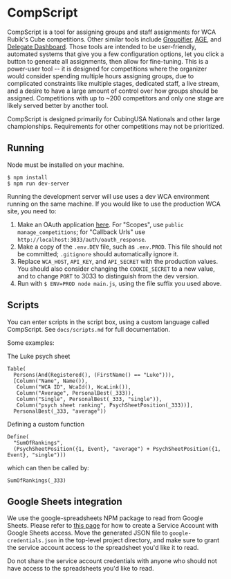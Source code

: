 # CompScript

CompScript is a tool for assigning groups and staff assignments for WCA Rubik's Cube competitions. Other similar tools include [Groupifier](https://github.com/jonatanklosko/groupifier), [AGE](https://github.com/Goosly/AGE), and [Delegate Dashboard](https://github.com/coder13/delegateDashboard). Those tools are intended to be user-friendly, automated systems that give you a few configuration options, let you click a button to generate all assignments, then allow for fine-tuning. This is a power-user tool -- it is designed for competitions where the organizer would consider spending multiple hours assigning groups, due to complicated constraints like multiple stages, dedicated staff, a live stream, and a desire to have a large amount of control over how groups should be assigned. Competitions with up to ~200 competitors and only one stage are likely served better by another tool.

CompScript is designed primarily for CubingUSA Nationals and other large championships. Requirements for other competitions may not be prioritized.

## Running

Node must be installed on your machine.

```
$ npm install
$ npm run dev-server
```

Running the development server will use uses a dev WCA environment running on the same machine. If you would like to use the production WCA site, you need to:

1. Make an OAuth application [here](https://www.worldcubeassociation.org/oauth/applications). For "Scopes", use `public manage_competitions`; for "Callback Urls" use `http://localhost:3033/auth/oauth_response`.
2. Make a copy of the `.env.DEV` file, such as `.env.PROD`. This file should not be committed; `.gitignore` should automatically ignore it.
3. Replace `WCA_HOST`, `API_KEY`, and `API_SECRET` with the production values. You should also consider changing the `COOKIE_SECRET` to a new value, and to change `PORT` to 3033 to distinguish from the dev version.
4. Run with `$ ENV=PROD node main.js`, using the file suffix you used above.

## Scripts

You can enter scripts in the script box, using a custom language called CompScript. See `docs/scripts.md` for full documentation.

Some examples:

The Luke psych sheet
```
Table(
  Persons(And(Registered(), (FirstName() == "Luke"))),
  [Column("Name", Name()),
   Column("WCA ID", WcaId(), WcaLink()),
   Column("Average", PersonalBest(_333)),
   Column("Single", PersonalBest(_333, "single")),
   Column("psych sheet ranking", PsychSheetPosition(_333))],
  PersonalBest(_333, "average"))
```

Defining a custom function
```
Define(
  "SumOfRankings",
  (PsychSheetPosition({1, Event}, "average") + PsychSheetPosition({1, Event}, "single")))
```
which can then be called by:
```
SumOfRankings(_333)
```

## Google Sheets integration

We use the google-spreadsheets NPM package to read from Google Sheets. Please refer to [this page](https://theoephraim.github.io/node-google-spreadsheet/#/guides/authentication) for how to create a Service Account with Google Sheets access. Move the generated JSON file to `google-credentials.json` in the top-level project directory, and make sure to grant the service account access to the spreadsheet you'd like it to read.

Do not share the service account credentials with anyone who should not have access to the spreadsheets you'd like to read.
